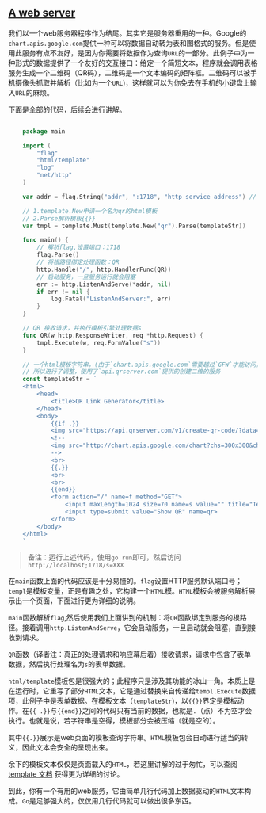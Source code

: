 ## [A web server](http://docs.studygolang.com/doc/effective_go.html#web_server)

我们以一个web服务器程序作为结尾。其实它是服务器重用的一种。Google的`chart.apis.google.com`提供一种可以将数据自动转为表和图格式的服务。但是使用此服务有点不友好，是因为你需要将数据作为查询`URL`的一部分。此例子中为一种形式的数据提供了一个友好的交互接口：给定一个简短文本，程序就会调用表格服务生成一个二维码（QR码），二维码是一个文本编码的矩阵框。二维码可以被手机摄像头抓取并解析（比如为一个`URL`)，这样就可以为你免去在手机的小键盘上输入`URL`的麻烦。

下面是全部的代码，后续会进行讲解。

```Go

	package main

	import (
		"flag"
		"html/template"
		"log"
		"net/http"
	)

	var addr = flag.String("addr", ":1718", "http service address") // Q=17, R=18

	// 1.template.New申请一个名为qr的html模板
	// 2.Parse解析模板{{}}
	var tmpl = template.Must(template.New("qr").Parse(templateStr))

	func main() {
		// 解析flag,设置端口：1718
		flag.Parse()
		// 将根路径绑定处理函数：QR
		http.Handle("/", http.HandlerFunc(QR))
		// 启动服务，一旦服务运行就会阻塞
		err := http.ListenAndServe(*addr, nil)
		if err != nil {
			log.Fatal("ListenAndServer:", err)
		}
	}

	// QR 接收请求，并执行模板引擎处理数据s
	func QR(w http.ResponseWriter, req *http.Request) {
		tmpl.Execute(w, req.FormValue("s"))
	}

	// 一个html模板字符串，(由于`chart.apis.google.com`需要越过`GFW`才能访问，
	// 所以进行了调整，使用了`api.qrserver.com`提供的创建二维的服务
	const templateStr = `
	<html>
		<head>
			<title>QR Link Generator</title>
		</head>
		<body>
			{{if .}}
			<img src="https://api.qrserver.com/v1/create-qr-code/?data={{.}}&size=100x100" alt="test" title="qrtest" />
			<!--
			<img src="http://chart.apis.google.com/chart?chs=300x300&cht=qr&choe=UTF-8&chl={{.}}"/>
			-->
			<br>
			{{.}}
			<br>
			<br>
			{{end}}
			<form action="/" name=f method="GET">
				<input maxLength=1024 size=70 name=s value="" title="Text to QR Encode">
				<input type=submit value="Show QR" name=qr>
			</form>
		</body>
	</html>
	`
```

> 备注：运行上述代码，使用`go run`即可，然后访问`http://localhost;1718/s=XXX`

在`main`函数上面的代码应该是十分易懂的。`flag`设置HTTP服务默认端口号；`templ`是模板变量，正是有趣之处，它构建一个`HTML`模。`HTML`模板会被服务解析展示出一个页面，下面进行更为详细的说明。

`main`函数解析`flag`,然后使用我们上面讲到的机制：将`QR`函数绑定到服务的根路径。接着调用`http.ListenAndServe`，它会启动服务，一旦启动就会阻塞，直到接收到请求。

`QR`函数（译者注：真正的处理请求和响应幕后着）接收请求，请求中包含了表单数据，然后执行处理名为`s`的表单数据。

`html/template`模板包是很强大的；此程序只是涉及其功能的冰山一角。本质上是在运行时，它重写了部分`HTML`文本，它是通过替换来自传递给`templ.Execute`数据项，此例子中是表单数据。在模板文本（`templateStr`)，以`{{}}`界定是模板动作。在`{{ .}}`与`{{end}}`之间的代码只有当前的数据，也就是`.`（点）不为空才会执行。也就是说，若字符串是空得，模板部分会被压缩（就是空的）。

其中`{{.}}`展示是web页面的模板查询字符串。`HTML`模板包会自动进行适当的转义，因此文本会安全的呈现出来。

余下的模板文本仅仅是页面载入的`HTML`，若这里讲解的过于匆忙，可以查阅[template 文档](http://docs.studygolang.com/pkg/html/template/) 获得更为详细的讨论。

到此，你有一个有用的web服务，它由简单几行代码加上数据驱动的`HTML`文本构成。`Go`是足够强大的，仅仅用几行代码就可以做出很多东西。